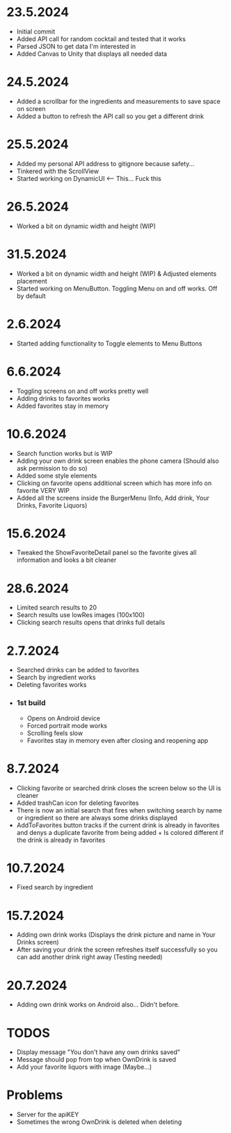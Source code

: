 <h1> 23.5.2024 </h1>
<ul>
  <li> Initial commit </li>
  <li> Added API call for random cocktail and tested that it works </li>
  <li> Parsed JSON to get data I'm interested in </li>
  <li> Added Canvas to Unity that displays all needed data </li>
</ul>

</div>

<h1> 24.5.2024 </h1>
<ul>
  <li> Added a scrollbar for the ingredients and measurements to save space on screen </li>
  <li> Added a button to refresh the API call so you get a different drink </li>
</ul>

</div>

<h1> 25.5.2024 </h1>
<ul>
  <li> Added my personal API address to gitignore because safety... </li>
  <li> Tinkered with the ScrollView </li>
  <li> Started working on DynamicUI <-- This... Fuck this </li>
</ul>

</div>
    
<h1> 26.5.2024 </h1>
<ul>
  <li> Worked a bit on dynamic width and height (WIP) </li>
</ul>
    
</div>

<h1> 31.5.2024 </h1>
<ul>
  <li> Worked a bit on dynamic width and height (WIP) & Adjusted elements placement </li>
  <li> Started working on MenuButton. Toggling Menu on and off works. Off by default </li>
</ul>

<h1> 2.6.2024 </h1>
<ul>
  <li> Started adding functionality to Toggle elements to Menu Buttons </li>
</ul>
    
</div>

<h1> 6.6.2024 </h1>
<ul>
  <li> Toggling screens on and off works pretty well </li>
  <li> Adding drinks to favorites works </li>
  <li> Added favorites stay in memory </li>
</ul>

<h1> 10.6.2024 </h1>
<ul>
  <li> Search function works but is WIP </li>
  <li> Adding your own drink screen enables the phone camera (Should also ask permission to do so) </li>
  <li> Added some style elements </li>
  <li> Clicking on favorite opens additional screen which has more info on favorite VERY WIP </li>
  <li> Added all the screens inside the BurgerMenu (Info, Add drink, Your Drinks, Favorite Liquors) </li>
</ul>
    
</div>

<h1> 15.6.2024 </h1>
<ul>
  <li> Tweaked the ShowFavoriteDetail panel so the favorite gives all information and looks a bit cleaner </li>
</ul>

</div>

<h1> 28.6.2024 </h1>
<ul>
  <li> Limited search results to 20 </li>
  <li> Search results use lowRes images (100x100) </li>
  <li> Clicking search results opens that drinks full details </li>
</ul>

</div>

<h1> 2.7.2024 </h1>
<ul>
  <li> Searched drinks can be added to favorites </li>
  <li> Search by ingredient works </li>
  <li> Deleting favorites works </li>
  
  <li> 
    <h3> 1st build </h3> 
    <ul> 
      <li> Opens on Android device </li>
      <li> Forced portrait mode works </li>
      <li> Scrolling feels slow </li>
      <li> Favorites stay in memory even after closing and reopening app </li>
    </ul> 
  </li>
</ul>

</div>

<h1> 8.7.2024 </h1>
<ul>
  <li> Clicking favorite or searched drink closes the screen below so the UI is cleaner </li>
  <li> Added trashCan icon for deleting favorites </li>
  <li> There is now an initial search that fires when switching search by name or ingredient so there are always some drinks displayed </li>
  <li> AddToFavorites button tracks if the current drink is already in favorites and denys a duplicate favorite from being added + Is colored different if the drink is already in favorites </li>
</ul>

</div>

<h1> 10.7.2024 </h1>
<ul>
  <li> Fixed search by ingredient </li>
</ul>

</div>

<h1> 15.7.2024 </h1>
<ul>
  <li> Adding own drink works (Displays the drink picture and name in Your Drinks screen) </li>
  <li> After saving your drink the screen refreshes itself successfully so you can add another drink right away (Testing needed) </li>
</ul>

</div>

<h1> 20.7.2024 </h1>
<ul>
  <li> Adding own drink works on Android also... Didn't before. </li>
</ul>

</div>
  <h1> TODOS </h1>
<ul>
  <li> Display message "You don't have any own drinks saved" </li>
  <li> Message should pop from top when OwnDrink is saved </li>
  <li> Add your favorite liquors with image (Maybe...) </li>
</ul>
    
</div>

<h1> Problems </h1>
<ul>
  <li> Server for the apiKEY </li>
  <li> Sometimes the wrong OwnDrink is deleted when deleting </li>
</ul>
